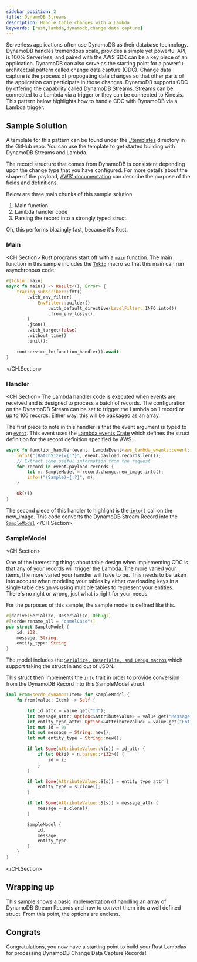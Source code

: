 ```yaml
---
sidebar_position: 2
title: DynamoDB Streams
description: Handle table changes with a Lambda
keywords: [rust,lambda,dynamodb,change data capture]
---
```


Serverless applications often use DynamoDB as their database technology.  DynamoDB handles tremendous scale, provides a simple yet powerful API, is 100% Serverless, and paired with the AWS SDK can be a key piece of an application.  DynamoDB can also serve as the starting point for a powerful architectual pattern called change data capture (CDC).  Change data capture is the process of propogating data changes so that other parts of the application can participate in those changes.  DynamoDB supports CDC by offering the capability called DynamoDB Streams.  Streams can be connected to a Lambda via a trigger or they can be connected to Kinesis.  This pattern below highlights how to handle CDC with DynamoDB via a Lambda trigger.

## Sample Solution

A template for this pattern can be found under the [./templates](https://github.com/serverlessdevelopers/serverless-rust/tree/main/templates/patterns/database-patterns/ddb-stream-lambda-handler/) directory in the GitHub repo. You can use the template to get started building with DynamoDB Streams and Lambda.

The record structure that comes from DynamoDB is consistent depending upon the change type that you have configured.  For more details about the shape of the payload, [AWS' documentation](https://docs.aws.amazon.com/amazondynamodb/latest/APIReference/API_streams_Record.html) can describe the purpose of the fields and definitions.

Below are three main chunks of this sample solution.

1.  Main function
2.  Lambda handler code
3.  Parsing the record into a strongly typed struct.

Oh, this performs blazingly fast, because it's Rust.

### Main
<CH.Section>
Rust programs start off with a [`main`](focus://2) function.  The main function in this sample includes the [`Tokio`](focus://1) macro so that this main can run asynchronous code.

```rust
#[tokio::main]
async fn main() -> Result<(), Error> {
    tracing_subscriber::fmt()
        .with_env_filter(
            EnvFilter::builder()
                .with_default_directive(LevelFilter::INFO.into())
                .from_env_lossy(),
        )
        .json()
        .with_target(false)
        .without_time()
        .init();

    run(service_fn(function_handler)).await
}
```
</CH.Section>

### Handler

<CH.Section>
The Lambda handler code is executed when events are received and is designed to process a batch of records.  The configuration on the DynamoDB Stream can be set to trigger the Lambda on 1 record or up to 100 records.  Either way, this will be packaged as an array. 


The first piece to note in this handler is that the event argument is typed to an [`event`](focus://1[26:87]).  This event uses the [Lambda events Crate](https://docs.rs/aws_lambda_events/latest/aws_lambda_events/) which defines the struct definition for the record definition specified by AWS. 

```rust
async fn function_handler(event: LambdaEvent<aws_lambda_events::event::dynamodb::Event>) -> Result<(), Error> {
    info!("(BatchSize)={:?}", event.payload.records.len());
    // Extract some useful information from the request
    for record in event.payload.records {
        let m: SampleModel = record.change.new_image.into();
        info!("(Sample)={:?}", m);
    }

    Ok(())
}
```

The second piece of this handler to highlight is the [`into()`](focus://5[53:59]) call on the new_image. This code converts the DynamoDB Stream Record into the [`SampleModel`](focus://5[14:26])
</CH.Section>

### SampleModel
<CH.Section>

One of the interesting things about table design when implementing CDC is that any of your records will trigger the Lambda.  The more varied your items, the more varied your handler will have to be.  This needs to be taken into account when modeling your tables by either overloading keys in a single table design vs using multiple tables to represent your entities.  There's no right or wrong, just what is right for your needs.

For the purposes of this sample, the sample model is defined like this.

```rust
#[derive(Serialize, Deserialize, Debug)]
#[serde(rename_all = "camelCase")]
pub struct SampleModel {
    id: i32,
    message: String,
    entity_type: String
}
```

The model includes the [`Serialize, Deserialie, and Debug macros`](focus://1) which support taking the struct in and out of JSON.

This struct then implements the `into` trait in order to provide conversion from the DynamoDB Record into this SampleModel struct.

```rust
impl From<serde_dynamo::Item> for SampleModel {
    fn from(value: Item) -> Self {

        let id_attr = value.get("Id");
        let message_attr: Option<&AttributeValue> = value.get("Message");
        let entity_type_attr: Option<&AttributeValue> = value.get("EntityType");
        let mut id = 0;
        let mut message = String::new();
        let mut entity_type = String::new();

        if let Some(AttributeValue::N(n)) = id_attr {
            if let Ok(i) = n.parse::<i32>() {
                id = i;
            }
        }

        if let Some(AttributeValue::S(s)) = entity_type_attr {
            entity_type = s.clone();
        }

        if let Some(AttributeValue::S(s)) = message_attr {
            message = s.clone();
        }

        SampleModel {
            id,
            message,
            entity_type
        }
    }
}
```
</CH.Section>

## Wrapping up

This sample shows a basic implementation of handling an array of DynamoDB Stream Records and how to convert them into a well defined struct.  From this point, the options are endless.

## Congrats

Congratulations, you now have a starting point to build your Rust Lambdas for processing DynamoDB Change Data Capture Records!
